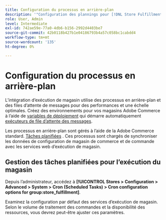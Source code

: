 ```yaml
---
title: Configuration du processus en arrière-plan
description: '"Configuration des plannings pour [!DNL Store Fulfillment] processus d’arrière-plan utilisés pour synchroniser les données avec les services d’exécution."                   '
role: User, Admin
level: Intermediate
exl-id: 742ae59e-77a0-4db6-b156-2992d4403be7
source-git-commit: 42b0118b427b1e04186793b4a57c058bc1cabdd4
workflow-type: tm+mt
source-wordcount: '135'
ht-degree: 0%

---
```



# Configuration du processus en arrière-plan

L’intégration d’exécution de magasin utilise des processus en arrière-plan et des files d’attente de messages pour des performances et une échelle optimales. Créez des environnements pour vos magasins Adobe Commerce à l’aide de [variables de déploiement](https://devdocs.magento.com/cloud/env/variables-deploy.html#cron_consumers_runner) qui démarre automatiquement [exécuteurs de file d’attente des messages](https://devdocs.magento.com/guides/v2.4/config-guide/mq/rabbitmq-overview.html).

Les processus en arrière-plan sont gérés à l’aide de la Adobe Commerce standard. [Tâches planifiées](https://docs.magento.com/user-guide/system/cron.html) . Ces processus sont chargés de synchroniser les données de configuration de magasin de commerce et de commande avec les services web d’exécution de magasin.

## Gestion des tâches planifiées pour l’exécution du magasin

Depuis l’administrateur, accédez à **[!UICONTROL Stores > Configuration > Advanced > System > Cron (Scheduled Tasks) > Cron configuration options for group:store_fulfillment]**.

Examinez la configuration par défaut des services d’exécution de magasin. Selon le volume de traitement des commandes et la disponibilité des ressources, vous devrez peut-être ajuster ces paramètres.
